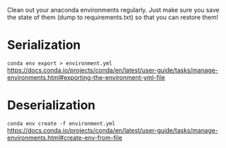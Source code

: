 Clean out your anaconda environments regularly. Just make sure you save the state of them (dump to requirements.txt) so that you can restore them!

# Serialization
`conda env export > environment.yml`
https://docs.conda.io/projects/conda/en/latest/user-guide/tasks/manage-environments.html#exporting-the-environment-yml-file

# Deserialization
`conda env create -f environment.yml`
https://docs.conda.io/projects/conda/en/latest/user-guide/tasks/manage-environments.html#create-env-from-file
